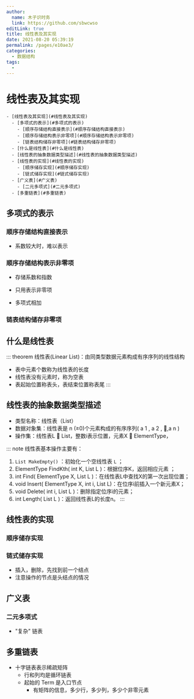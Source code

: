 ```yaml
---
author: 
  name: 木子识时务
  link: https://github.com/sbwcwso
editLink: true
title: 线性表及其实现
date: 2021-08-20 05:39:19
permalink: /pages/e10ae3/
categories: 
  - 数据结构
tags: 
  - 
---
```



# 线性表及其实现

```markmap
- [线性表及其实现](#线性表及其实现)
  - [多项式的表示](#多项式的表示)
    - [顺序存储结构直接表示](#顺序存储结构直接表示)
    - [顺序存储结构表示非零项](#顺序存储结构表示非零项)
    - [链表结构储存非零项](#链表结构储存非零项)
  - [什么是线性表](#什么是线性表)
  - [线性表的抽象数据类型描述](#线性表的抽象数据类型描述)
  - [线性表的实现](#线性表的实现)
    - [顺序储存实现](#顺序储存实现)
    - [链式储存实现](#链式储存实现)
  - [广义表](#广义表)
    - [二元多项式](#二元多项式)
  - [多重链表](#多重链表)
```

## 多项式的表示

### 顺序存储结构直接表示

* 系数较大时，难以表示

### 顺序存储结构表示非零项

* 存储系数和指数
* 只用表示非零项

* 多项式相加

### 链表结构储存非零项


## 什么是线性表

::: theorem 线性表(Linear List)：由同类型数据元素构成有序序列的线性结构
* 表中元素个数称为线性表的长度
* 线性表没有元素时，称为空表
* 表起始位置称表头，表结束位置称表尾
:::

## 线性表的抽象数据类型描述

* 类型名称：线性表（List）
* 数据对象集：线性表是 n (≥0)个元素构成的有序序列( a 1 , a 2 , ,a n )
* 操作集：线性表L  List，整数i表示位置，元素X  ElementType，

::: note 线性表基本操作主要有：
1. `List MakeEmpty()` ：初始化一个空线性表 `L` ；
2. ElementType FindKth( int K, List L )：根据位序K，返回相应元素 ；
3. int Find( ElementType X, List L )：在线性表L中查找X的第一次出现位置；
4. void Insert( ElementType X, int i, List L)：在位序i前插入一个新元素X；
5. void Delete( int i, List L )：删除指定位序i的元素；
6. int Length( List L )：返回线性表L的长度n。
:::


## 线性表的实现

### 顺序储存实现

### 链式储存实现

* 插入，删除，先找到前一个结点
* 注意操作的节点是头结点的情况

## 广义表

### 二元多项式

* "复杂" 链表

## 多重链表

* 十字链表表示稀疏矩阵
  * 行和列均是循环链表
  * 起始的 Term 是入口节点
    * 有矩阵的信息，多少行，多少列，多少个非零元素

